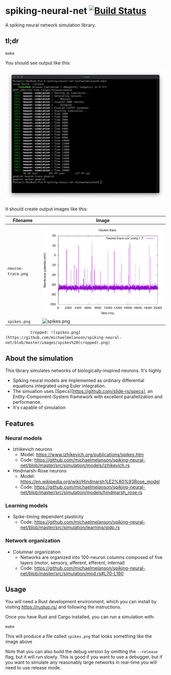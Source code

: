 # spiking-neural-net [![Build Status](https://travis-ci.org/michaelmelanson/spiking-neural-net.svg?branch=master)](https://travis-ci.org/michaelmelanson/spiking-neural-net)
A spiking neural network simulation library.

## tl;dr

    make

You should see output like this:

![Sample output](https://github.com/michaelmelanson/spiking-neural-net/blob/master/images/sample%20output.png)

It should create output images like this:

Filename      | Image
--------------|-----------
`neuron-trace.png` | ![spikes.png](https://github.com/michaelmelanson/spiking-neural-net/blob/master/images/neuron-trace.png)
`spikes.png` | ![spikes.png](https://github.com/michaelmelanson/spiking-neural-net/blob/master/images/spikes.png) 
               Cropped: ![spikes.png](https://github.com/michaelmelanson/spiking-neural-net/blob/master/images/spikes%20(cropped).png)

## About the simulation

This library simulates networks of biologically-inspired neurons. It's highly 
* Spiking neural models are implemented as ordinary differential equations integrated using Euler integration.
* The simuation uses (Specs)[https://github.com/slide-rs/specs], an Entity-Component-System framework with excellent parallelization and performance.
* It's capable of simulation 

## Features

### Neural models

* Izhikevich neurons
  * Model: https://www.izhikevich.org/publications/spikes.htm
  * Code: https://github.com/michaelmelanson/spiking-neural-net/blob/master/src/simulation/models/izhikevich.rs
* Hindmarsh-Rose neurons
  * Model: https://en.wikipedia.org/wiki/Hindmarsh%E2%80%93Rose_model
  * Code: https://github.com/michaelmelanson/spiking-neural-net/blob/master/src/simulation/models/hindmarsh_rose.rs

### Learning models

* Spike-timing dependent plasticity
  * Code: https://github.com/michaelmelanson/spiking-neural-net/blob/master/src/simulation/learning/stdp.rs

### Network organization

* Columnar organization
  * Networks are organized into 100-neuron columns composed of five layers (motor, sensory, afferent, efferent, internal)
  * Code: https://github.com/michaelmelanson/spiking-neural-net/blob/master/src/simulation/mod.rs#L70-L160

## Usage

You will need a Rust development environment, which you can install by visiting https://rustup.rs/ and following the instructions.

Once you have Rust and Cargo installed, you can run a simulation with:

    make
  
This will produce a file called `spikes.png` that looks something like the image above

Note that you can also build the debug version by omitting the `--release` flag, but it will run slowly. This is good if you want to use a debugger, but if you want to simulate any reasonably large networks in real-time you will need to use release mode.


